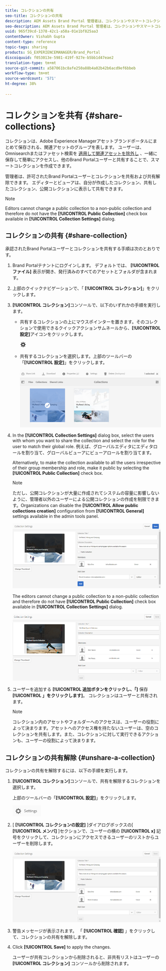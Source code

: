 ```yaml
---
title: コレクションの共有
seo-title: コレクションの共有
description: AEM Assets Brand Portal 管理者は、コレクションやスマートコレクションを承認済みユーザーと共有したり、共有を解除したりできます。編集者は、自身が作成したコレクションおよび共有が認められているコレクションと公開コレクションのみを閲覧、共有できます。
seo-description: AEM Assets Brand Portal 管理者は、コレクションやスマートコレクションを承認済みユーザーと共有したり、共有を解除したりできます。エディターは、自身が作成したコレクションおよび共有が認められているコレクションと公開コレクションのみを閲覧、共有できます。
uuid: 965f39cd-1378-42c1-a58a-01e1bf825aa3
contentOwner: Vishabh Gupta
content-type: reference
topic-tags: sharing
products: SG_EXPERIENCEMANAGER/Brand_Portal
discoiquuid: f053013e-5981-419f-927e-b5bb1d47eae2
translation-type: tm+mt
source-git-commit: a587061bc8afe250a88b4a02b42b6acd9ef6bbeb
workflow-type: tm+mt
source-wordcount: '571'
ht-degree: 38%

---
```



# コレクションを共有 {#share-collections}

コレクションは、Adobe Experience Managerアセットブランドポータルにまとめて保存される、関連アセットのグループを表します。 ユーザーは、Omnisearchまたはファセット検索を [適用して関連アセットを除外し](brand-portal-searching.md) 、一緒に保存して簡単にアクセスし、他のBrand Portalユーザーと共有することで、スマートコレクションを作成できます。

管理者は、許可されたBrand Portalユーザーとコレクションを共有および共有解除できます。 エディターとビューアは、自分が作成したコレクション、共有したコレクション、公開コレクションに表示して共有できます。

>[!NOTE]
>
>Editors cannot change a public collection to a non-public collection and therefore do not have the **[!UICONTROL Public Collection]** check box available in **[!UICONTROL Collection Settings]** dialog.

## コレクションの共有 {#share-collection}

承認されたBrand Portalユーザーとコレクションを共有する手順は次のとおりです。

1. Brand Portalテナントにログインします。 デフォルトでは、 **[!UICONTROL ファイル]** 表示が開き、発行済みのすべてのアセットとフォルダが含まれます。

1. 上部のクイックナビゲーションで、「 **[!UICONTROL コレクション]**」をクリックします。

1. **[!UICONTROL コレクション]**&#x200B;コンソールで、以下のいずれかの手順を実行します。

   * 共有するコレクションの上にマウスポインターを置きます。そのコレクションで使用できるクイックアクションサムネールから、**[!UICONTROL 設定]**&#x200B;アイコンをクリックします。

      ![](assets/settings-icon.png)

   * 共有するコレクションを選択します。上部のツールバーの「**[!UICONTROL 設定]**」をクリックします。

      ![](assets/collection-console.png)

1. In the **[!UICONTROL Collection Settings]** dialog box, select the users with whom you want to share the collection and select the role for the user to match their global role. 例えば、グローバルエディタにエディタロールを割り当て、グローバルビューアにビューアロールを割り当てます。

   Alternatively, to make the collection available to all the users irrespective of their group membership and role, make it public by selecting the **[!UICONTROL Public Collection]** check box.

   >[!NOTE]
   >
   >ただし、公開コレクションが大量に作成されてシステムの容量に影響しないように、管理者以外のユーザーによる公開コレクションの作成を制限できます。Organizations can disable the **[!UICONTROL Allow public collections creation]** configuration from **[!UICONTROL General]** settings available in the admin tools panel.

   ![](assets/collection_sharingadduser.png)

   The editors cannot change a public collection to a non-public collection and therefore do not have **[!UICONTROL Public Collection]** check box available in **[!UICONTROL Collection Settings]** dialog.

   ![](assets/collection-setting-editor.png)

1. ユーザーを追加する **[!UICONTROL 追加ボタンをクリックし、「]** 保存 **[!UICONTROL 」をクリックします]**。 コレクションはユーザーと共有されます。

   >[!NOTE]
   >
   >コレクション内のアセットやフォルダーへのアクセスは、ユーザーの役割によって決まります。アセットへのアクセス権を持たないユーザーは、空のコレクションを共有します。また、コレクションに対して実行できるアクションも、ユーザーの役割によって決まります。

## コレクションの共有解除 {#unshare-a-collection}

コレクションの共有を解除するには、以下の手順を実行します。

1. **[!UICONTROL コレクション]**&#x200B;コンソールで、共有を解除するコレクションを選択します。

   上部のツールバーの「**[!UICONTROL 設定]**」をクリックします。

   ![](assets/collection_settings.png)

1. [ **[!UICONTROL コレクションの設定]** ]ダイアログボックスの[ **[!UICONTROL メンバ]** ]セクションで、ユーザーの横の **[!UICONTROL x]** 記号をクリックして、コレクションにアクセスできるユーザーのリストからユーザーを削除します。

   ![](assets/unshare_collection.png)

1. 警告メッセージが表示されます。 「 **[!UICONTROL 確認]** 」をクリックして、コレクションの共有を解除します。

1. Click **[!UICONTROL Save]** to apply the changes.

   ユーザーが共有コレクションから削除されると、非共有リストはユーザーの **[!UICONTROL コレクション]** コンソールから削除されます。

<!--
1. Click the overlay icon on the left, and choose **[!UICONTROL Navigation]**.

   ![](assets/contenttree-1.png)

1. From the siderail on the left, click **[!UICONTROL Collections]**.

   ![](assets/access_collections.png)

1. From the **[!UICONTROL Collections]** console, do one of the following:

    * Hover the pointer over the collection you want to share. From the quick action thumbnails available for the collection, click the **[!UICONTROL Settings]** icon.

   ![](assets/settings_thumbnail.png)

    * Select the collection you want to share. From the toolbar at the top, click **[!UICONTROL Settings]**.
    
   ![](assets/collection-sharing.png)

1. In the [!UICONTROL Collection Settings] dialog box, select the users or groups with whom you want to share the collection and select the role for a user or a group to match their global role. For example, assign the Editor role to a global editor, the Viewer role to a global viewer.

   Alternatively, to make the collection available to all users irrespective of their group membership and role, make it public by selecting the **[!UICONTROL Public Collection]** check-box.

   >[!NOTE]
   >
   >However, non-admin users can be restricted from creating public collections, to avoid having numerous public collections so that system space can be saved. Organizations can disable the **[!UICONTROL Allow public collections creation]** configuration from [!UICONTROL General] settings available in admin tools panel.

   ![](assets/collection_sharingadduser.png)

   Editors cannot change a public collection to a non-public collection and, therefore, do not have **[!UICONTROL Public Collection]** check-box available in **[!UICONTROL Collection Settings]** dialog.

   ![](assets/collection-setting-editor.png)

1. Select **[!UICONTROL Add]**, and then **[!UICONTROL Save]**. The collection is shared with the chosen users.

   >[!NOTE]
   >
   >A user's role governs access to the assets and folders inside a collection. If a user does not have access to assets, an empty collection is shared with the user. Also, a user's role governs the actions available for collections.

## Unshare a collection {#unshare-a-collection}

To unshare a previously shared collection, do the following:

1. From the **[!UICONTROL Collections]** console, select the collection you want to unshare.

   In the toolbar, click **[!UICONTROL Settings]**.

   ![](assets/collection_settings.png)

1. On the **[!UICONTROL Collection Settings]** dialog box, under **[!UICONTROL Members]**, click the **[!UICONTROL x]** symbol next to users or groups to remove them from the list of users you shared the collection with.

   ![](assets/unshare_collection.png)

1. In the warning message box, click **[!UICONTROL Confirm]** to confirm unshare.

   Click **[!UICONTROL Save]**.

1. Log in to Brand Portal with the credentials of the user you removed from the shared list. The collection is removed from the **[!UICONTROL Collections]** console.
-->